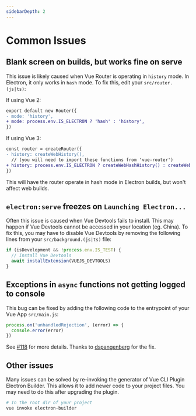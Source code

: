 ```yaml
---
sidebarDepth: 2
---
```


# Common Issues

## Blank screen on builds, but works fine on serve

This issue is likely caused when Vue Router is operating in `history` mode. In Electron, it only works in `hash` mode. To fix this, edit your `src/router.(js|ts)`:

If using Vue 2:

```diff
export default new Router({
- mode: 'history',
+ mode: process.env.IS_ELECTRON ? 'hash' : 'history',
})
```

If using Vue 3:

```diff
const router = createRouter({
- history: createWebHistory(),
  // (you will need to import these functions from 'vue-router')
+ history: process.env.IS_ELECTRON ? createWebHashHistory() : createWebHistory(),
})
```

This will have the router operate in hash mode in Electron builds, but won't affect web builds.

## `electron:serve` freezes on `Launching Electron...`

Often this issue is caused when Vue Devtools fails to install. This may happen if Vue Devtools cannot be accessed in your location (eg. China). To fix this, you may have to disable Vue Devtools by removing the following lines from your `src/background.(js|ts)` file:

```javascript
if (isDevelopment && !process.env.IS_TEST) {
  // Install Vue Devtools
  await installExtension(VUEJS_DEVTOOLS)
}
```

## Exceptions in `async` functions not getting logged to console

This bug can be fixed by adding the following code to the entrypoint of your Vue App `src/main.js`:

```javascript
process.on('unhandledRejection', (error) => {
  console.error(error)
})
```

See [#118](https://github.com/nklayman/vue-cli-plugin-electron-builder/issues/118) for more details. Thanks to [dspangenberg](https://github.com/dspangenberg) for the fix.

## Other issues

Many issues can be solved by re-invoking the generator of Vue CLI Plugin Electron Builder. This allows it to add newer code to your project files. You may need to do this after upgrading the plugin.

```bash
# In the root dir of your project
vue invoke electron-builder
```
